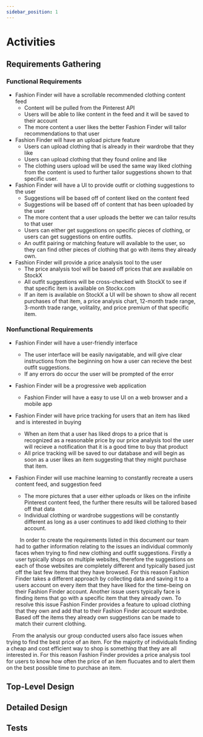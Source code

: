 ```yaml
---
sidebar_position: 1
---
```


# Activities

## Requirements Gathering
### Functional Requirements
- Fashion Finder will have a scrollable recommended clothing content feed
     - Content will be pulled from the Pinterest API
     - Users will be able to like content in the feed and it will be saved to their account
     - The more content a user likes the better Fashion Finder will tailor recommendations to that user
- Fashion Finder will have an upload picture feature 
     - Users can upload clothing that is already in their wardrobe that they like 
     - Users can upload clothing that they found online and like
     - The clothing users upload will be used the same way liked clothing from the content is used to further tailor suggestions shown to that specific user.
- Fashion Finder will have a UI to provide outfit or clothing suggestions to the user
     - Suggestions will be based off of content liked on the content feed
     - Suggestions will be based off of content that has been uploaded by the user
     - The more content that a user uploads the better we can tailor results to that user
     - Users can either get suggestions on specific pieces of clothing, or users can get suggestions on entire outfits.
     - An outfit pairing or matching feature will available to the user, so they can find other pieces of clothing that go with items they already own.
- Fashion Finder will provide a price analysis tool to the user
     - The price analysis tool will be based off prices that are available on StockX
     - All outfit suggestions will be cross-checked with StockX to see if that specific item is available on Stockx.com
     - If an item is available on StockX a UI will be shown to show all recent purchases of that item, a price analysis chart, 12-month trade range, 3-month trade range, volitality, and price premium of that specific item. 
### Nonfunctional Requirements
- Fashion Finder will have a user-friendly interface 
     - The user interface will be easily navigatable, and will give clear instructions from the beginning on how a user can recieve the best outfit suggestions.
     - If any errors do occur the user will be prompted of the error
- Fashion Finder will be a progressive web application
     - Fashion Finder will have a easy to use UI on a web browser and a mobile app
- Fashion Finder will have price tracking for users that an item has liked and is interested in buying
     - When an item that a user has liked drops to a price that is recognized as a reasonable price by our price analysis tool the user will recieve a notification that it is a good time to buy that product
     - All price tracking will be saved to our database and will begin as soon as a user likes an item suggesting that they might purchase that item.
- Fashion Finder will use machine learning to constantly recreate a users content feed, and suggestion feed
     - The more pictures that a user either uploads or likes on the infinite Pinterest content feed, the further there results will be tailored based off that data
     - Individual clothing or wardrobe suggestions will be constantly different as long as a user continues to add liked clothing to their account.

   &nbsp;&nbsp;  In order to create the requirements listed in this document our team had to gather information relating to the issues an individual commonly faces when trying to find new clothing and outfit suggestions.  Firstly a user typically shops on multiple websites, therefore the suggestions on each of those websites are completely different and typically based just off the last few items that they have browsed.  For this reason Fashion Finder takes a different approach by collecting data and saving it to a users account on every item that they have liked for the time-being on their Fashion Finder account.  Another issue users typically face is finding items that go with a specific item that they already own.  To resolve this issue Fashion Finder provides a feature to upload clothing that they own and add that to their Fashion Finder account wardrobe.  Based off the items they already own suggestions can be made to match their current clothing.  
     
 &nbsp; &nbsp;    From the analysis our group conducted users also face issues when trying to find the best price of an item.  For the majority of individuals finding a cheap and cost efficient way to shop is something that they are all interested in.  For this reason Fashion Finder provides a price analysis tool for users to know how often the price of an item flucuates and to alert them on the best possible time to purchase an item.  

## Top-Level Design

## Detailed Design

## Tests

